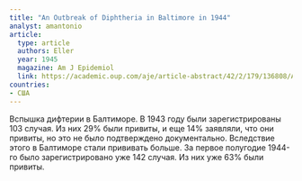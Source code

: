 ```yaml
---
title: "An Outbreak of Diphtheria in Baltimore in 1944"
analyst: amantonio
article:
  type: article
  authors: Eller
  year: 1945
  magazine: Am J Epidemiol
  link: https://academic.oup.com/aje/article-abstract/42/2/179/136808/AN-OUTBREAK-OF-DIPHTHERIA-IN-BALTIMORE-IN-19441
countries:
- США
---
```


Вспышка дифтерии в Балтиморе. В 1943 году были зарегистрированы 103 случая. Из них 29% были привиты, и еще 14% заявляли, что они привиты, но это не было подтверждено документально.
Вследствие этого в Балтиморе стали прививать больше. За первое полугодие 1944-го было зарегистрировано уже 142 случая. Из них уже 63% были привиты.

